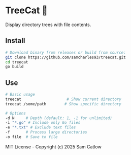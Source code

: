 # TreeCat 🌳

Display directory trees with file contents.

## Install

```bash
# Download binary from releases or build from source:
git clone https://github.com/samcharles93/treecat.git
cd treecat
go build
```

## Use

```bash
# Basic usage
treecat                    # Show current directory
treecat /some/path        # Show specific directory

# Options
-d N     # Depth (default: 1, -1 for unlimited)
-i "*.go" # Include only Go files
-e "*.txt" # Exclude text files
-f       # Process large directories
-o file  # Save to file
```

MIT License - Copyright (c) 2025 Sam Catlow
